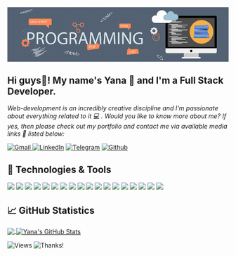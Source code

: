 <!-- [![Header](https://github.com/Yana-Filippova/Yana-Filippova/blob/main/readme_header.png.png"Header")]  -->
<!-- <img align="center" alt="" src="https://github.com/Yana-Filippova/Yana-Filippova/blob/main/7.png" width="1000px" height="280px" /> -->
<img align="center" alt="header" src="https://github.com/Yana-Filippova/Yana-Filippova/blob/main/header.jpg" />

## Hi guys👋! My name's Yana 👧 and I'm a Full Stack Developer.                
<i>Web-development is an incredibly creative discipline and I'm passionate about everything related to it 💻 .
Would you like to know more about me? If yes, then please check out my portfolio and contact me via available media links 🚩 listed below:</i> 

<a href="mailto:yanafilippova20@gmail.com" rel="noopener noreferrer" target="_blank"><img alt="Gmail" src="https://img.shields.io/badge/Gmail-D14836?&logo=gmail&logoColor=white" /> </a><a href="https://www.linkedin.com/in/.../" rel="noopener noreferrer" target="_blank"><img alt="LinkedIn" src="https://img.shields.io/badge/linkedin-0077B5?&logo=linkedin&logoColor=white" /></a> <a href="https://t.me/IanaFilippova" rel="noopener noreferrer" target="_blank"><img alt="Telegram" src="https://img.shields.io/badge/Telegram-0088CC?logo=telegram&logoColor=white" /></a> <a href="https://github.com/Yana-Filippova" rel="noopener noreferrer" target="_blank"><img alt="Github" src="https://img.shields.io/badge/GitHub-333?logo=github&logoColor=white" /></a>  

  
## 🔧 Technologies & Tools
<!-- to be added later
![](https://img.shields.io/badge/Code-TypeScript-informational?style=flat&logo=TypeScript&logoColor=white&color=fe5a1d) ![](https://img.shields.io/badge/Code-MongoDB-informational?style=flat&logo=MongoDB&logoColor=white&color=fe5a1d)
![](https://img.shields.io/badge/Code-MySQL-informational?style=flat&logo=MySQL&logoColor=white&color=fe5a1d) -->

![](https://img.shields.io/badge/Code-HTML5-informational?style=flat&logo=htm&logoColor=white&color=fe5a1d) ![](https://img.shields.io/badge/Style-CSS-informational?style=flat&logo=css3&logoColor=white&color=fe5a1d) ![](https://img.shields.io/badge/Style-Sass-informational?style=flat&logo=Sass&logoColor=white&color=fe5a1d) ![](https://img.shields.io/badge/Code-JavaScript-informational?style=flat&logo=JavaScript&logoColor=white&color=fe5a1d) ![](https://img.shields.io/badge/Code-React-informational?style=flat&logo=react&logoColor=white&color=fe5a1d) ![](https://img.shields.io/badge/Code-Redux-informational?style=flat&logo=Redux&logoColor=white&color=fe5a1d) ![](https://img.shields.io/badge/Code-NodeJS-informational?style=flat&logo=nodejs&logoColor=white&color=fe5a1d) ![](https://img.shields.io/badge/Tools-Parcel-informational?style=flat&logo=Parcel&logoColor=white&color=fe5a1d) ![](https://img.shields.io/badge/Tools-AJAX-informational?style=flat&logo=AJAX&logoColor=white&color=fe5a1d)  ![](https://img.shields.io/badge/Tools-Webpack-informational?style=flat&logo=Webpack&logoColor=white&color=fe5a1d)  ![](https://img.shields.io/badge/Tools-Handlebars-informational?style=flat&logo=Handlebars&logoColor=white&color=fe5a1d) ![](https://img.shields.io/badge/Tools-Netlify-informational?style=flat&logo=netlify&logoColor=white&color=fe5a1d) ![](https://img.shields.io/badge/Tools-NPM-informational?style=flat&logo=npm&logoColor=white&color=fe5a1d) ![](https://img.shields.io/badge/Tools-Jira-informational?style=flat&logo=Jira-Software&logoColor=white&color=fe5a1d) ![](https://img.shields.io/badge/Tools-Gitbash-informational?style=flat&logo=GitBash&logoColor=white&color=fe5a1d) ![](https://img.shields.io/badge/Tools-GitHub-informational?style=flat&logo=GitHub&logoColor=white&color=fe5a1d)  ![](https://img.shields.io/badge/Tools-Figma-informational?style=flat&logo=Figma&logoColor=white&color=fe5a1d) ![](https://img.shields.io/badge/Tools-Babel-informational?style=flat&logo=Babel&logoColor=white&color=fe5a1d) 


## &#x1f4c8; GitHub Statistics

<p><a href="https://github.com/Yana-Filippova/Yana-Filippova">
  <img align="center" src="https://github-readme-stats.vercel.app/api/top-langs/?username=Yana-Filippova&title_color=ffffff&show_icons=true&&line_height=20&text_color=c9cacc&icon_color=fe5a1d&bg_color=36454f&langs_count=3" />
</a>
  
  <a href="https://github.com/Yana-Filippova/Yana-Filippova">
  <img align="center" src="https://github-readme-stats.vercel.app/api?username=Yana-Filippova&show_icons=true&line_height=27&count_private=true&title_color=ffffff&text_color=c9cacc&icon_color=fe5a1d&bg_color=36454f" alt="Yana's GitHub Stats" />
</a></p>


<!-- ## &#127937; Profile Visits  -->
![Views](https://komarev.com/ghpvc/?username=Yana-Filippova&color=fe5a1d) ![Thanks!](https://img.shields.io/badge/Thanks%20for%20visiting-!-1EAEDB.svg?color=fe5a1d)
       
